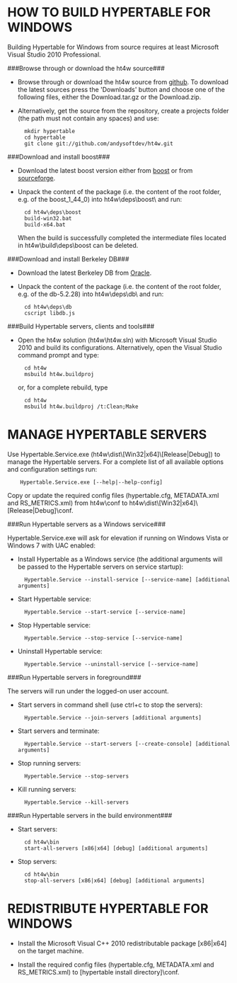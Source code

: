 HOW TO BUILD HYPERTABLE FOR WINDOWS
===================================

Building Hypertable for Windows from source requires at least Microsoft Visual Studio 2010 Professional.

###Browse through or download the ht4w source###

* Browse through or download the ht4w source from [github](http://github.com/andysoftdev/ht4w).
  To download the latest sources press the 'Downloads' button and choose one of the following files, either the
  Download.tar.gz or the Download.zip.
  
* Alternatively, get the source from the repository, create a projects folder (the path must not contain any spaces) and use:

		mkdir hypertable
		cd hypertable
		git clone git://github.com/andysoftdev/ht4w.git


###Download and install boost###

* Download the latest boost version either from [boost](http://www.boost.org/users/download/)
  or from [sourceforge](http://sourceforge.net/projects/boost/files/boost/).

* Unpack the content of the package (i.e. the content of the root folder, e.g. of the boost_1_44_0\) into ht4w\deps\boost\ and run:

		cd ht4w\deps\boost
		build-win32.bat
		build-x64.bat
  When the build is successfully completed the intermediate files located in ht4w\build\deps\boost can be deleted.


###Download and install Berkeley DB###

* Download the latest Berkeley DB from [Oracle](http://www.oracle.com/technetwork/database/berkeleydb/downloads/index.html).

* Unpack the content of the package (i.e. the content of the root folder, e.g. of the db-5.2.28\) into ht4w\deps\db\ and run:

		cd ht4w\deps\db
		cscript libdb.js


###Build Hypertable servers, clients and tools###

* Open the ht4w solution (ht4w\ht4w.sln) with Microsoft Visual Studio 2010 and build its configurations. Alternatively, open the Visual Studio command prompt and type:

		cd ht4w
		msbuild ht4w.buildproj
  or, for a complete rebuild, type

		cd ht4w
		msbuild ht4w.buildproj /t:Clean;Make


MANAGE HYPERTABLE SERVERS
=========================

Use Hypertable.Service.exe (ht4w\\dist\\\[Win32|x64]\\\[Release|Debug]) to manage the Hypertable servers. For a complete list
of all available options and configuration settings run:

		Hypertable.Service.exe [--help|--help-config]

Copy or update the required config files (hypertable.cfg, METADATA.xml and RS_METRICS.xml) from ht4w\\conf to ht4w\\dist\\\[Win32|x64]\\\[Release|Debug]\\conf.


###Run Hypertable servers as a Windows service###

Hypertable.Service.exe will ask for elevation if running on Windows Vista or Windows 7 with UAC enabled:

* Install Hypertable as a Windows service (the additional arguments will be passed to the Hypertable servers on service startup):

		Hypertable.Service --install-service [--service-name] [additional arguments]

* Start Hypertable service:

		Hypertable.Service --start-service [--service-name]

* Stop Hypertable service:

		Hypertable.Service --stop-service [--service-name]

* Uninstall Hypertable service:

		Hypertable.Service --uninstall-service [--service-name]


###Run Hypertable servers in foreground###

The servers will run under the logged-on user account.

* Start servers in command shell (use ctrl+c to stop the servers):

		Hypertable.Service --join-servers [additional arguments]

* Start servers and terminate:

		Hypertable.Service --start-servers [--create-console] [additional arguments]

* Stop running servers:

		Hypertable.Service --stop-servers

* Kill running servers:

		Hypertable.Service --kill-servers


###Run Hypertable servers in the build environment###

* Start servers:

		cd ht4w\bin
		start-all-servers [x86|x64] [debug] [additional arguments]

* Stop servers:

		cd ht4w\bin
		stop-all-servers [x86|x64] [debug] [additional arguments]


REDISTRIBUTE HYPERTABLE FOR WINDOWS
===================================

* Install the Microsoft Visual C++ 2010 redistributable package [x86|x64] on the target machine.

* Install the required config files (hypertable.cfg, METADATA.xml and RS_METRICS.xml) to [hypertable install directory]\\conf.